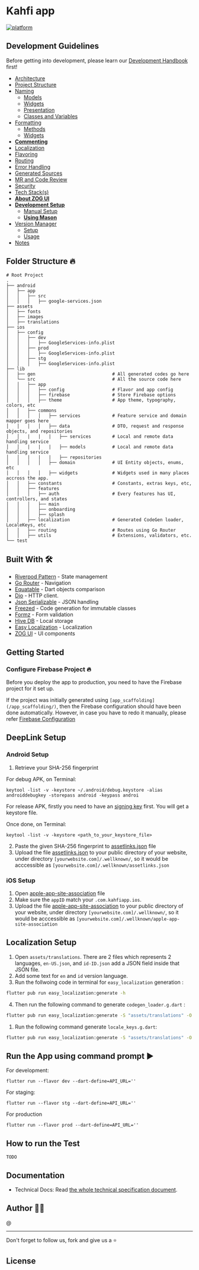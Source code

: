# Kahfi app

[![platform](https://img.shields.io/badge/platform-Flutter-blue.svg)](https://flutter.dev/)

## Development Guidelines
Before getting into development, please learn our [Development Handbook](doc/handbook.md) first!

  - [Architecture](doc/handbook.md#architecture)
  - [Project Structure](doc/handbook.md#project-structure)
  - [Naming](doc/handbook.md#naming)
    - [Models](doc/handbook.md#models)
    - [Widgets](doc/handbook.md#widgets)
    - [Presentation](doc/handbook.md#presentation)
    - [Classes and Variables](doc/handbook.md#classes-and-variables)
  - [Formatting](doc/handbook.md#formatting)
    - [Methods](doc/handbook.md#methods)
    - [Widgets](doc/handbook.md#widgets-1)
  - [**Commenting**](doc/handbook.md#commenting)
  - [Localization](doc/handbook.md#localization)
  - [Flavoring](doc/handbook.md#flavoring)
  - [Routing](doc/handbook.md#routing)
  - [Error Handling](doc/handbook.md#error-handling)
  - [Generated Sources](doc/handbook.md#generated-sources)
  - [MR and Code Review](doc/handbook.md#mr-and-code-review)
  - [Security](doc/handbook.md#security)
  - [Tech Stack(s)](doc/handbook.md#tech-stacks)
  - [**About ZOG UI**](doc/handbook.md#about-zog-ui)
  - [**Development Setup**](doc/handbook.md#development-setup)
    - [Manual Setup](doc/handbook.md#manual-setup)
    - [**Using Mason**](doc/handbook.md#using-mason)
  - [Version Manager](doc/handbook.md#version-manager)
    - [Setup](doc/handbook.md#setup)
    - [Usage](doc/handbook.md#usage)
  - [Notes](doc/handbook.md#notes)


## Folder Structure 🔥

    # Root Project
    .
    ├── android                       
    │   ├── app                      
    │   │   ├── src                            
    │   │   │   ├── google-services.json 
    ├── assets                            
    │   ├── fonts                        
    │   ├── images                           
    │   ├── translations 
    ├── ios                         
    │   ├── config                      
    │   │   ├── dev                            
    │   │   │   ├── GoogleServices-info.plist 
    │   │   ├── prod                             
    │   │   │   ├── GoogleServices-info.plist               
    │   │   ├── stg                             
    │   │   │   ├── GoogleServices-info.plist        
    ├── lib                             
    │   ├── gen                             # All generated codes go here
    │   └── src                             # All the source code here
    │   │   ├── app                                 
    │   │   │   ├── config                  # Flavor and app config    
    │   │   │   ├── firebase                # Store Firebase options       
    │   │   │   ├── theme                   # App theme, typography, colors, etc
    │   │   ├── commons
    │   │   │   │   ├── services            # Feature service and domain mapper goes here
    │   │   │   │   ├── data                # DTO, request and response objects, and repositories
    │   │   |   |   |   ├── services        # Local and remote data handling service
    │   │   |   |   |   ├── models          # Local and remote data handling service
    │   │   |   |   |   ├── repositories
    │   │   │   │   ├── domain              # UI Entity objects, enums, etc
    │   │   │   │   ├── widgets             # Widgets used in many places accross the app.
    │   │   ├── constants                   # Constants, extras keys, etc,
    │   │   ├── features                         
    │   │   │   ├── auth                    # Every features has UI, controllers, and states
    │   │   │   ├── main               
    │   │   │   ├── onboarding         
    │   │   │   ├── splash                    
    │   │   ├── localization                # Generated CodeGen loader, LocaleKeys, etc  
    │   │   ├── routing                     # Routes using Go Router
    │   │   ├── utils                       # Extensions, validators, etc.
    └── test                            


## Built With 🛠
* [Riverpod Pattern](https://riverpod.dev/) - State management
* [Go Router](https://pub.dev/packages/go_router/) - Navigation
* [Equatable](https://pub.dev/packages/equatable) - Dart objects comparison
* [Dio](https://github.com/cfug/dio) - HTTP client.
* [Json Serializable](https://pub.dev/packages/json_serializable) - JSON handling
* [Freezed](https://pub.dev/packages/freezed) - Code generation for immutable classes
* [Formz](https://pub.dev/packages/formz) - Form validation
* [Hive DB](https://docs.hivedb.dev/) - Local storage
* [Easy Localization](https://pub.dev/packages/easy_localization) - Localization
* [ZOG UI](https://pub.dev/packages/zog_ui) - UI components

## Getting Started

### Configure Firebase Project 🔥

Before you deploy the app to production, you need to have the Firebase project for it set up.

If the project was initially generated using `[app_scaffolding](/app_scaffolding/)`, then the Firebase configuration should have been done automatically. However, in case you have to redo it manually, please refer [Firebase Configuration](doc/tech_specs.md#firebase-project-setup)

## DeepLink Setup

### Android Setup

1. Retrieve your SHA-256 fingerprint

For debug APK, on Terminal:

```
keytool -list -v -keystore ~/.android/debug.keystore -alias androiddebugkey -storepass android -keypass androi
```

For release APK, firstly you need to have an [signing key](https://developer.android.com/studio/publish/app-signing#generate-key) first. You will get a keystore file.

Once done, on Terminal:

```
keytool -list -v -keystore <path_to_your_keystore_file>
```

2. Paste the given SHA-256 fingerprint to [assetlinks.json](./android/assetlinks.json) file
3. Upload the file [assetlinks.json](./android/assetlinks.json) to your public directory of your website, under directory `[yourwebsite.com]/.wellknown/`, so it would be acccessible as `[yourwebsite.com]/.wellknown/assetlinks.json`


### iOS Setup

1. Open [apple-app-site-association](./ios/apple-app-site-association) file
2. Make sure the `appID` match your `.com.kahfiapp.ios`.
3. Upload the file [apple-app-site-association](./ios/apple-app-site-association)  to your public directory of your website, under directory `[yourwebsite.com]/.wellknown/`, so it would be acccessible as `[yourwebsite.com]/.wellknown/apple-app-site-association`


## Localization Setup


1. Open `assets/translations`. There are 2 files which represents 2 languages, `en-US.json`, and `id-ID.json`
add a JSON field inside that JSON file.
2. Add some text for `en` and `id` version language.
3. Run the follwoing code in terminal for `easy_localization` generation :

```bash
flutter pub run easy_localization:generate -h
```

4. Then run the following command to generate `codegen_loader.g.dart` :

```bash
flutter pub run easy_localization:generate -S "assets/translations" -O "lib/src/localization"
```

1. Run the following command generate `locale_keys.g.dart`:

```bash
flutter pub run easy_localization:generate -S "assets/translations" -O "lib/src/localization" -o "locale_keys.g.dart" -f keys
```


## Run the App using command prompt ▶️

For development:

```console
flutter run --flavor dev --dart-define=API_URL=''
```

For staging:

```console
flutter run --flavor stg --dart-define=API_URL=''
```

For production

```console
flutter run --flavor prod --dart-define=API_URL=''
```


## How to run the Test

```
TODO
```

## Documentation

- Technical Docs: Read [the whole technical specification document](doc/tech_specs.md). 


## Author 🧑‍💻

@

* ****

Don't forget to follow us, fork and give us a ⭐


## License

```